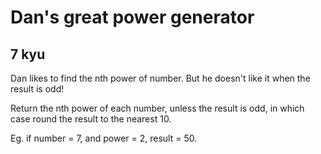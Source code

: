 # Dan's great power generator
## 7 kyu

Dan likes to find the nth power of number. But he doesn't like it when the result is odd!

Return the nth power of each number, unless the result is odd, in which case round the result to the nearest 10.

Eg. if number = 7, and power = 2, result = 50.
